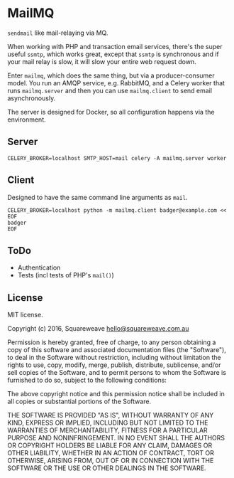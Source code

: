 MailMQ
======

`sendmail` like mail-relaying via MQ.

When working with PHP and transaction email services, there's the super useful
`ssmtp`, which works great, except that `ssmtp` is synchronous and if your
mail relay is slow, it will slow your entire web request down.

Enter `mailmq`, which does the same thing, but via a producer-consumer model.
You run an AMQP service, e.g. RabbitMQ, and a Celery worker that runs
`mailmq.server` and then you can use `mailmq.client` to send email
asynchronously.

The server is designed for Docker, so all configuration happens via the
environment.

Server
------

```
CELERY_BROKER=localhost SMTP_HOST=mail celery -A mailmq.server worker
```

Client
------

Designed to have the same command line arguments as `mail`.

```
CELERY_BROKER=localhost python -m mailmq.client badger@example.com << EOF
badger
EOF
```

ToDo
----

* Authentication
* Tests (incl tests of PHP's `mail()`)

License
-------

MIT license.

Copyright (c) 2016, Squareweave <hello@squareweave.com.au>

Permission is hereby granted, free of charge, to any person obtaining a copy of
this software and associated documentation files (the "Software"), to deal in
the Software without restriction, including without limitation the rights to
use, copy, modify, merge, publish, distribute, sublicense, and/or sell copies
of the Software, and to permit persons to whom the Software is furnished to do
so, subject to the following conditions:

The above copyright notice and this permission notice shall be included in all
copies or substantial portions of the Software.

THE SOFTWARE IS PROVIDED "AS IS", WITHOUT WARRANTY OF ANY KIND, EXPRESS OR
IMPLIED, INCLUDING BUT NOT LIMITED TO THE WARRANTIES OF MERCHANTABILITY,
FITNESS FOR A PARTICULAR PURPOSE AND NONINFRINGEMENT. IN NO EVENT SHALL THE
AUTHORS OR COPYRIGHT HOLDERS BE LIABLE FOR ANY CLAIM, DAMAGES OR OTHER
LIABILITY, WHETHER IN AN ACTION OF CONTRACT, TORT OR OTHERWISE, ARISING FROM,
OUT OF OR IN CONNECTION WITH THE SOFTWARE OR THE USE OR OTHER DEALINGS IN THE
SOFTWARE.

